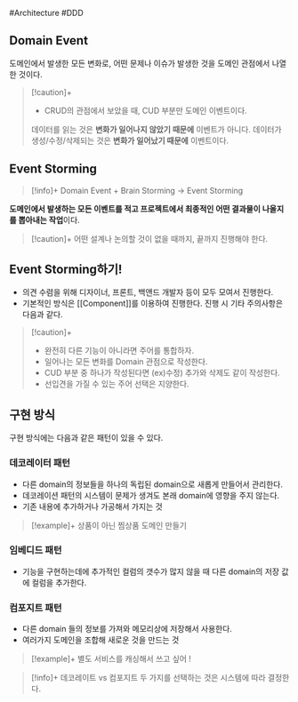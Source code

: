 #Architecture #DDD 

## Domain Event
도메인에서 발생한 모든 변화로, 어떤 문제나 이슈가 발생한 것을 도메인 관점에서 나열한 것이다.

> [!caution]+ 
> + CRUD의 관점에서 보았을 때, CUD 부분만 도메인 이벤트이다.
> 
> 데이터를 읽는 것은 **변화가 일어나지 않았기 때문에** 이벤트가 아니다.
> 데이터가 생성/수정/삭제되는 것은 **변화가 일어났기 때문에** 이벤트이다.

## Event Storming
> [!info]+ 
> Domain Event + Brain Storming → Event Storming

**도메인에서 발생하는 모든 이벤트를 적고 프로젝트에서 최종적인 어떤 결과물이 나올지를 뽑아내는 작업**이다. 

> [!caution]+ 
> 어떤 설계나 논의할 것이 없을 때까지, 끝까지 진행해야 한다.

## Event Storming하기!
+ 의견 수렴을 위해 디자이너, 프론트, 백앤드 개발자 등이 모두 모여서 진행한다.
+ 기본적인 방식은 [[Component]]를 이용하여 진행한다. 진행 시 기타 주의사항은 다음과 같다.

> [!caution]+ 
> 
> - 완전히 다른 기능이 아니라면 주어를 통합하자.
> - 일어나는 모든 변화를 Domain 관점으로 작성한다.
> - CUD 부분 중 하나가 작성된다면 (ex)수정) 추가와 삭제도 같이 작성한다.
> - 선입견을 가질 수 있는 주어 선택은 지양한다.


## 구현 방식
구현 방식에는 다음과 같은 패턴이 있을 수 있다.
### 데코레이터 패턴
+ 다른 domain의 정보들을 하나의 독립된 domain으로 새롭게 만들어서 관리한다.
+ 데코레이션 패턴의 시스템이 문제가 생겨도 본래 domain에 영향을 주지 않는다.
+ 기존 내용에 추가하거나 가공해서 가지는 것

> [!example]+ 
> 상품이 아닌 찜상품 도메인 만들기

### 임베디드 패턴
+ 기능을 구현하는데에 추가적인 컬럼의 갯수가 많지 않을 때 다른 domain의 저장 값에 컬럼을 추가한다.

### 컴포지트 패턴
+ 다른 domain 들의 정보를 가져와 메모리상에 저장해서 사용한다.
+ 여러가지 도메인을 조합해 새로운 것을 만드는 것

> [!example]+ 
> 별도 서비스를 캐싱해서 쓰고 싶어 ! 

> [!info]+ 데코레이트 vs 컴포지트
> 두 가지를 선택하는 것은 시스템에 따라 결정한다.


